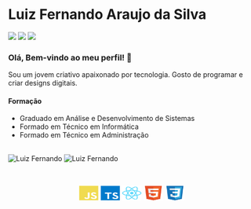 # Luiz Fernando Araujo da Silva

<div> 
    <a href="https://linkedin.com/in/luizfernando-as" target="_blank"><img src="https://img.shields.io/badge/-LinkedIn-%230077B5?style=for-the-badge&logo=linkedin&logoColor=white" target="_blank"></a> 
    <a href="https://instagram.com/nando_dalayoan" target="_blank"><img src="https://img.shields.io/badge/-Instagram-%23E4405F?style=for-the-badge&logo=instagram&logoColor=white" target="_blank"></a> 
    <a href = "mailto:luizfernandoaraujodasilva@gmail.com"><img src="https://img.shields.io/badge/-Gmail-%23333?style=for-the-badge&logo=gmail&logoColor=white" target="_blank"></a>
</div>

### Olá, Bem-vindo ao meu perfil! :wave: 

Sou um jovem criativo apaixonado por tecnologia. Gosto de programar e criar designs digitais. 

<h4> Formação</h4>

- Graduado em Análise e Desenvolvimento de Sistemas
- Formado em Técnico em Informática
- Formado em Técnico em Administração

<br>

<div align="between">
<img src="https://github-readme-stats.vercel.app/api?username=luizfernandoas&show_icons=true&theme=tokyonight#gh-dark-mode-only" alt="Luiz Fernando"/> 
  
<img src="https://github-readme-stats.vercel.app/api/top-langs/?username=luizfernandoas&layout=compact&theme=tokyonight#gh-dark-mode-only" alt="Luiz Fernando"/>

</div>

##

<div align="center" style="display: inline_block"><br>
  <img align="center" alt="Nando-Js" height="30" width="40" src="https://raw.githubusercontent.com/devicons/devicon/master/icons/javascript/javascript-plain.svg">
  <img align="center" alt="Nando-Ts" height="30" width="40" src="https://raw.githubusercontent.com/devicons/devicon/master/icons/typescript/typescript-plain.svg">
  <img align="center" alt="Nando-React" height="30" width="40" src="https://raw.githubusercontent.com/devicons/devicon/master/icons/react/react-original.svg">
  <img align="center" alt="Nando-HTML" height="30" width="40" src="https://raw.githubusercontent.com/devicons/devicon/master/icons/html5/html5-original.svg">
  <img align="center" alt="Nando-CSS" height="30" width="40" src="https://raw.githubusercontent.com/devicons/devicon/master/icons/css3/css3-original.svg">
</div>
  

 




